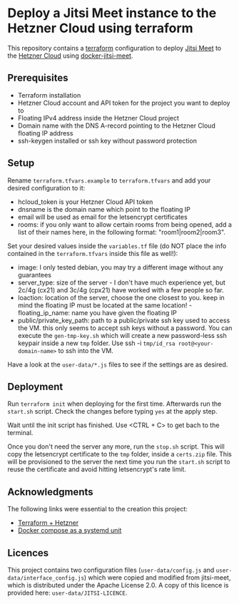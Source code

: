 # Deploy a Jitsi Meet instance to the Hetzner Cloud using terraform

This repository contains a [terraform](https://www.terraform.io/) configuration to deploy [Jitsi Meet](https://meet.jit.si/) to the [Hetzner Cloud](https://www.hetzner.com/cloud) using [docker-jitsi-meet](https://github.com/jitsi/docker-jitsi-meet).

## Prerequisites

- Terraform installation
- Hetzner Cloud account and API token for the project you want to deploy to
- Floating IPv4 address inside the Hetzner Cloud project
- Domain name with the DNS A-record pointing to the Hetzner Cloud floating IP address
- ssh-keygen installed or ssh key without password protection

## Setup

Rename ```terraform.tfvars.example``` to ```terraform.tfvars``` and add your desired configuration to it:
- hcloud_token is your Hetzner Cloud API token
- dnsname is the domain name which point to the floating IP
- email will be used as email for the letsencrypt certificates
- rooms: if you only want to allow certain rooms from being opened, add a list of their names here, in the following format: "room1|room2|room3".

Set your desired values inside the ```variables.tf``` file (do NOT place the info contained in the ```terraform.tfvars``` inside this file as well!):
- image: I only tested debian, you may try a different image without any guarantees
- server_type: size of the server - I don't have much experience yet, but 2c/4g (cx21) and 3c/4g (cpx21) have worked with a few people so far.
- loaction: location of the server, choose the one closest to you. keep in mind the floating IP must be located at the same location!
-floating_ip_name: name you have given the floating IP
- public/private_key_path: path to a public/private ssh key used to access the VM. this only seems to accept ssh keys without a password. You can execute the ```gen-tmp-key.sh``` which will create a new password-less ssh keypair inside a new ```tmp``` folder. Use ssh -i ```tmp/id_rsa root@<your-domain-name>``` to ssh into the VM.

Have a look at the ```user-data/*.js``` files to see if the settings are as desired.

## Deployment
Run ```terraform init``` when deploying for the first time. Afterwards run the ```start.sh``` script. Check the changes before typing ```yes``` at the apply step.

Wait until the init script has finished. Use <CTRL + C> to get bach to the terminal.

Once you don't need the server any more, run the ```stop.sh``` script. This will copy the letsencrypt certificate to the ```tmp``` folder, inside a ```certs.zip``` file. This will be provisioned to the server the next time you run the ```start.sh``` script to reuse the certificate and avoid hitting letsencrypt's rate limit.

## Acknowledgments
The following links were essential to the creation this project:
- [Terraform + Hetzner](https://blog.maddevs.io/terraform-hetzner-1df05267baf0)
- [Docker compose as a systemd unit](https://gist.github.com/mosquito/b23e1c1e5723a7fd9e6568e5cf91180f)

## Licences
This project contains two configuration files (```user-data/config.js``` and ```user-data/interface_config.js```) which were copied and modified from jitsi-meet, which is distributed under the Apache License 2.0. A copy of this licence is provided here: ```user-data/JITSI-LICENCE```.
